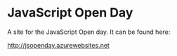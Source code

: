 # JavaScript Open Day
A site for the JavaScript Open day. It can be found here:

http://jsopenday.azurewebsites.net

